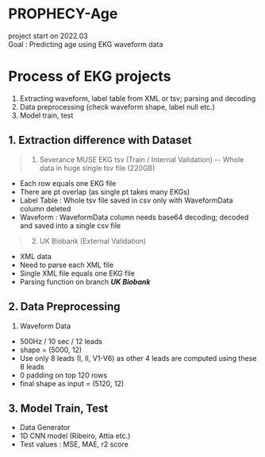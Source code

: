 # PROPHECY-Age
project start on 2022.03	   
Goal : Predicting age using EKG waveform data
     
     
# Process of EKG projects
1. Extracting waveform, label table from XML or tsv; parsing and decoding
2. Data preprocessing (check waveform shape, label null etc.)
3. Model train, test        

  
  
## 1. Extraction difference with Dataset
> 1. Severance MUSE EKG tsv (Train / Internal Validation)
-- Whole data in huge single tsv file (220GB)
- Each row equals one EKG file
- There are pt overlap (as single pt takes many EKGs)
- Label Table : Whole tsv file saved in csv only with WaveformData column deleted
- Waveform : WaveformData column needs base64 decoding; decoded and saved into a single csv file  



> 2. UK Biobank (External Validation)
- XML data
- Need to parse each XML file
- Single XML file equals one EKG file
- Parsing function on branch _**UK Biobank**_



## 2. Data Preprocessing
1. Waveform Data
- 500Hz / 10 sec / 12 leads
- shape = (5000, 12)
- Use only 8 leads (I, II, V1-V6) as other 4 leads are computed using these 8 leads
- 0 padding on top 120 rows
- final shape as input = (5120, 12)


## 3. Model Train, Test
- Data Generator
- 1D CNN model (Ribeiro, Attia etc.)
- Test values : MSE, MAE, r2 score
